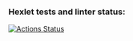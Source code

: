 ### Hexlet tests and linter status:
[![Actions Status](https://github.com/Itsmyusername/python-project-49/workflows/hexlet-check/badge.svg)](https://github.com/Itsmyusername/python-project-49/actions)